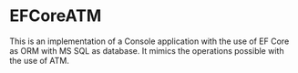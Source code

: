 # EFCoreATM
This is an implementation of a Console application with the use of EF Core as ORM with MS SQL as database.
It mimics the operations possible with the use of ATM.

